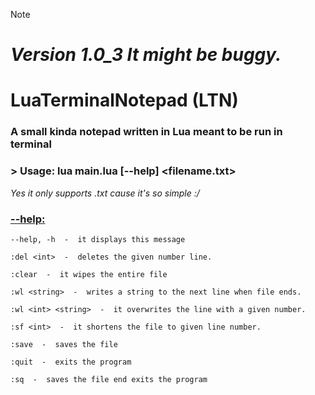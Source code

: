 > [!NOTE]
> # ***Version 1.0_3 It might be buggy.***

# LuaTerminalNotepad (LTN)

### A small kinda notepad written in Lua meant to be run in terminal

### > Usage: lua main.lua [--help] <filename.txt>
*Yes it only supports .txt cause it's so simple :/*

### <ins>--help:</ins>
    --help, -h  -  it displays this message

    :del <int>  -  deletes the given number line.

    :clear  -  it wipes the entire file

    :wl <string>  -  writes a string to the next line when file ends.

    :wl <int> <string>  -  it overwrites the line with a given number.

    :sf <int>  -  it shortens the file to given line number.

    :save  -  saves the file

    :quit  -  exits the program

    :sq  -  saves the file end exits the program
